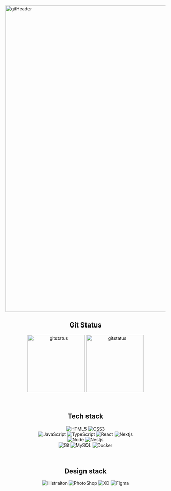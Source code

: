 <img alt="gitHeader" style="width:100vw" src="https://capsule-render.vercel.app/api?type=rounded&color=9BB9E8&text=Hello%World!" />

<!--
**devw00dy/devw00dy** is a ✨ _special_ ✨ repository because its `README.md` (this file) appears on your GitHub profile.

Here are some ideas to get you started:

- 🔭 I’m currently working on ...
- 🌱 I’m currently learning ...
- 👯 I’m looking to collaborate on ...
- 🤔 I’m looking for help with ...
- 💬 Ask me about ...
- 📫 How to reach me: ...
- 😄 Pronouns: ...
- ⚡ Fun fact: ...
-->
<h2 align="center"> Git Status </h2>

<p align="center">
  <img height="180em" alt="gitstatus" src="https://github-readme-stats.vercel.app/api?username=devw00dy&show_icons=true&include_all_commits=true&&theme=dark">
  <img height="180em" alt="gitstatus" src="https://github-readme-stats.vercel.app/api/top-langs/?username=devw00dy&layout=compact&theme=dark">
</p>

<br />
<h2 align="center"> Tech stack </h2>

<div align="center">
  
![HTML5](https://img.shields.io/badge/-HTML5-F05032?style=for-the-badge&logo=html5&logoColor=ffffff)
![CSS3](https://img.shields.io/badge/-CSS3-007ACC?style=for-the-badge&logo=css3)<br/>
![JavaScript](https://img.shields.io/badge/-JavaScript-%23F7DF1C?style=for-the-badge&logo=javascript&logoColor=000000&labelColor=%23F7DF1C&color=%23FFCE5A)
![TypeScript](https://img.shields.io/badge/-TypeScript-007ACC?style=for-the-badge&logo=typescript&logoColor=white)
![React](https://img.shields.io/badge/-React-222222?style=for-the-badge&logo=react)
![Nextjs](https://img.shields.io/badge/-Nextjs-000000?style=for-the-badge&logo=nextdotjs&logoColor=ffffff)<br/>
![Node](https://img.shields.io/badge/-Nodejs-43853d?style=for-the-badge&logo=Node.js&logoColor=white)
![Nestjs](https://img.shields.io/badge/-Nestjs-E0234E?style=for-the-badge&logo=nestjs&logoColor=ffffff)<br/>
![Git](https://img.shields.io/badge/-Git-F05032?style=for-the-badge&logo=git&logoColor=ffffff)
![MySQL](https://img.shields.io/badge/-MySQL-4479A1?style=for-the-badge&logo=mysql&logoColor=ffffff)
![Docker](https://img.shields.io/badge/-Docker-46a2f1?style=for-the-badge&logo=docker&logoColor=ffffff)
</div>

<br/>
<h2 align="center"> Design stack </h2>
<div align="center">

![Illistraiton](https://img.shields.io/badge/-Illustrator-FF9A00?style=for-the-badge&logo=adobeillustrator&logoColor=ffffff)
![PhotoShop](https://img.shields.io/badge/-Photoshop-31A8FF?style=for-the-badge&logo=adobephotoshop&logoColor=ffffff)
![XD](https://img.shields.io/badge/-XD-FF61F6?style=for-the-badge&logo=adobexd&logoColor=ffffff)
![Figma](https://img.shields.io/badge/-Figma-F24E1E?style=for-the-badge&logo=figma&logoColor=ffffff)
</div>
